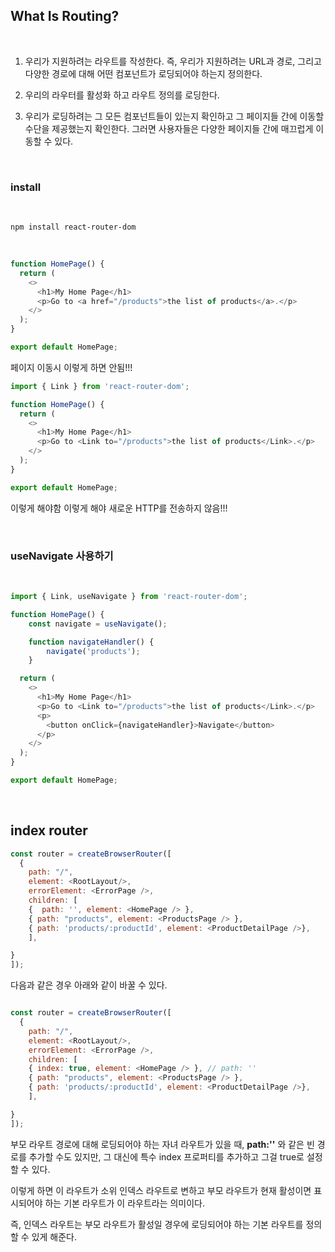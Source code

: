## What Is Routing? 

<br>


1. 우리가 지원하려는 라우트를 작성한다. 즉, 우리가 지원하려는 URL과 경로, 그리고 다양한 경로에 대해 어떤 컴포넌트가 로딩되어야 하는지 정의한다.

2. 우리의 라우터를 활성화 하고 라우트 정의를 로딩한다.

3. 우리가 로딩하려는 그 모든 컴포넌트들이 있는지 확인하고 그 페이지들 간에 이동할 수단을 제공했는지 확인한다. 그러면 사용자들은 다양한 페이지들 간에 매끄럽게 이동할 수 있다. 

<br>

### **install** 

<br>

```
npm install react-router-dom
```



<br>


```javascript
function HomePage() {
  return (
    <>
      <h1>My Home Page</h1>
      <p>Go to <a href="/products">the list of products</a>.</p>
    </>
  );
}

export default HomePage;

```

페이지 이동시 이렇게 하면 안됨!!! 

```javascript
import { Link } from 'react-router-dom';

function HomePage() {
  return (
    <>
      <h1>My Home Page</h1>
      <p>Go to <Link to="/products">the list of products</Link>.</p>
    </>
  );
}

export default HomePage;

```

이렇게 해야함 이렇게 해야 새로운 HTTP를 전송하지 않음!!! 

<br>

### useNavigate 사용하기 

<br>

```javascript
import { Link, useNavigate } from 'react-router-dom';

function HomePage() {
    const navigate = useNavigate();

    function navigateHandler() {
        navigate('products');
    }

  return (
    <>
      <h1>My Home Page</h1>
      <p>Go to <Link to="/products">the list of products</Link>.</p>
      <p>
        <button onClick={navigateHandler}>Navigate</button>
      </p>
    </>
  );
}

export default HomePage;

```

<br>

## index router 

```javascript
const router = createBrowserRouter([
  { 
    path: "/",
    element: <RootLayout/>,
    errorElement: <ErrorPage />,
    children: [
    {  path: '', element: <HomePage /> }, 
    { path: "products", element: <ProductsPage /> },
    { path: 'products/:productId', element: <ProductDetailPage />},
    ],

}
]);
```

다음과 같은 경우 아래와 같이 바꿀 수 있다. 

```javascript

const router = createBrowserRouter([
  { 
    path: "/",
    element: <RootLayout/>,
    errorElement: <ErrorPage />,
    children: [
    { index: true, element: <HomePage /> }, // path: ''
    { path: "products", element: <ProductsPage /> },
    { path: 'products/:productId', element: <ProductDetailPage />},
    ],

}
]);
```

부모 라우트 경로에 대해 로딩되어야 하는 자녀 라우트가 있을 때, **path:''** 와 같은 빈 경로를 추가할 수도 있지만, 그 대신에 특수 index 프로퍼티를 추가하고 그걸 true로 설정할 수 있다. 

이렇게 하면 이 라우트가 소위 인덱스 라우트로 변하고 부모 라우트가 현재 활성이면 표시되어야 하는 기본 라우트가 이 라우트라는 의미이다. 

즉, 인덱스 라우트는 부모 라우트가 활성일 경우에 로딩되어야 하는 기본 라우트를 정의할 수 있게 해준다.